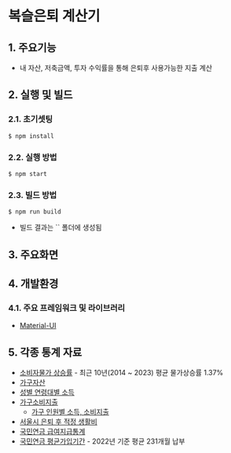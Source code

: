 # 복슬은퇴 계산기

## 1. 주요기능

- 내 자산, 저축금액, 투자 수익률을 통해 은퇴후 사용가능한 지출 계산

## 2. 실행 및 빌드

### 2.1. 초기셋팅

```shell
$ npm install
```

### 2.2. 실행 방법

```shell
$ npm start
```

### 2.3. 빌드 방법

```shell
$ npm run build
```

- 빌드 결과는 `` 폴더에 생성됨

## 3. 주요화면

## 4. 개발환경

### 4.1. 주요 프레임워크 및 라이브러리

- [Material-UI](https://mui.com/)

## 5. 각종 통계 자료

- [소비자물가 상승률](https://www.index.go.kr/unify/idx-info.do?idxCd=4226) - 최근 10년(2014 ~ 2023) 평균 물가상승률 1.37%
- [가구자산](https://www.index.go.kr/unity/potal/indicator/IndexInfo.do?clasCd=10&idxCd=F0139)
- [성별 연령대별 소득](https://kosis.kr/statHtml/statHtml.do?orgId=101&tblId=DT_1EP_2010&conn_path=I2)
- [가구소비지출](https://kosis.kr/visual/nsportalStats/detailContents.do?statJipyoId=3695&vStatJipyoId=5129&listId=F)
  - [가구 인원별 소득, 소비지출](https://kosis.kr/statHtml/statHtml.do?orgId=101&tblId=DT_1L9U005&vw_cd=MT_ZTITLE&list_id=&scrId=&seqNo=&lang_mode=ko&obj_var_id=&itm_id=&conn_path=E1&docId=0382660325&markType=S)
- [서울시 은퇴 후 적정 생활비](https://data.seoul.go.kr/dataList/10414/S/2/datasetView.do)
- [국민연금 급여지급통계](https://www.nps.or.kr/jsppage/stats/stats_map.jsp)
- [국민연금 평균가입기간](https://www.yna.co.kr/view/AKR20231010075000530) - 2022년 기준 평균 231개월 납부
